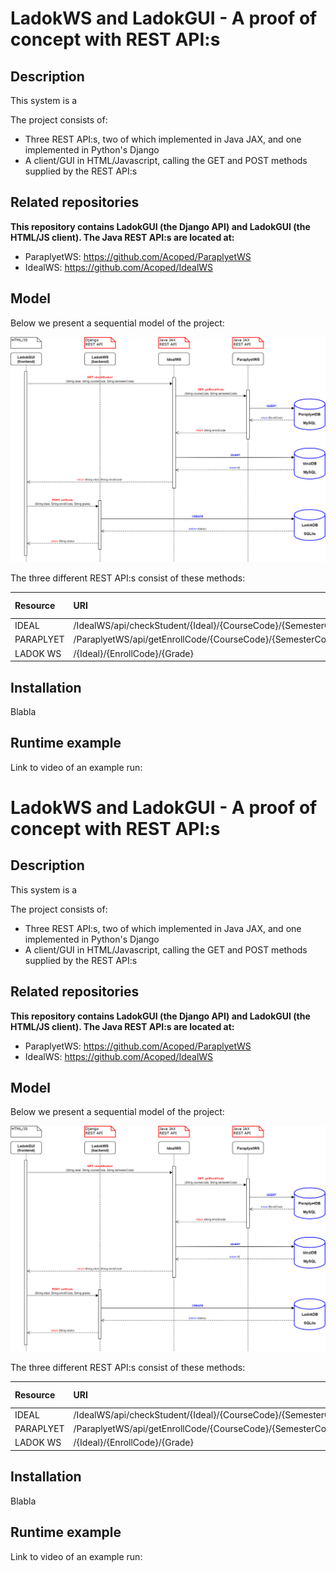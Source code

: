 # LadokWS and LadokGUI - A proof of concept with REST API:s

## Description

This system is a 

The project consists of:

- Three REST API:s, two of which implemented in Java JAX, and one implemented in Python's Django
- A client/GUI in HTML/Javascript, calling the GET and POST methods supplied by the REST API:s

## Related repositories

**This repository contains LadokGUI (the Django API) and LadokGUI (the HTML/JS client). The Java REST API:s are located at:**

- ParaplyetWS: https://github.com/Acoped/ParaplyetWS
- IdealWS: https://github.com/Acoped/IdealWS

## Model

Below we present a sequential model of the project:

![Sequential Model](/docs/Sequential_model.png "Sequential Model")

The three different REST API:s consist of these methods:

| Resource | URI | HTTP method | Method |
| :--- | :--- | :--- | :--- |
| IDEAL | /IdealWS/api/checkStudent/{Ideal}/{CourseCode}/{SemesterCode} | GET | checkStudent |
| PARAPLYET | /ParaplyetWS/api/getEnrollCode/{CourseCode}/{SemesterCode} | GET | getEnrollCode |
| LADOK WS | /{Ideal}/{EnrollCode}/{Grade} | POST | setGrade |

## Installation

Blabla

## Runtime example

Link to video of an example run:

# LadokWS and LadokGUI - A proof of concept with REST API:s

## Description

This system is a 

The project consists of:

- Three REST API:s, two of which implemented in Java JAX, and one implemented in Python's Django
- A client/GUI in HTML/Javascript, calling the GET and POST methods supplied by the REST API:s

## Related repositories

**This repository contains LadokGUI (the Django API) and LadokGUI (the HTML/JS client). The Java REST API:s are located at:**

- ParaplyetWS: https://github.com/Acoped/ParaplyetWS
- IdealWS: https://github.com/Acoped/IdealWS

## Model

Below we present a sequential model of the project:

![Sequential Model](/docs/Sequential_model.png "Sequential Model")

The three different REST API:s consist of these methods:

| Resource | URI | HTTP method | Method |
| :--- | :--- | :--- | :--- |
| IDEAL | /IdealWS/api/checkStudent/{Ideal}/{CourseCode}/{SemesterCode} | GET | checkStudent |
| PARAPLYET | /ParaplyetWS/api/getEnrollCode/{CourseCode}/{SemesterCode} | GET | getEnrollCode |
| LADOK WS | /{Ideal}/{EnrollCode}/{Grade} | POST | setGrade |

## Installation

Blabla

## Runtime example

Link to video of an example run:

